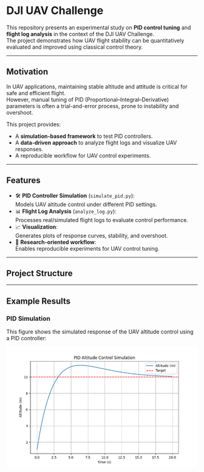 # DJI UAV Challenge

This repository presents an experimental study on **PID control tuning** and **flight log analysis** in the context of the DJI UAV Challenge.  
The project demonstrates how UAV flight stability can be quantitatively evaluated and improved using classical control theory.

---

## Motivation

In UAV applications, maintaining stable altitude and attitude is critical for safe and efficient flight.  
However, manual tuning of PID (Proportional–Integral–Derivative) parameters is often a trial-and-error process, prone to instability and overshoot.  

This project provides:
- A **simulation-based framework** to test PID controllers.
- A **data-driven approach** to analyze flight logs and visualize UAV responses.
- A reproducible workflow for UAV control experiments.

---

## Features

- 🛠 **PID Controller Simulation** (`simulate_pid.py`):  
  Models UAV altitude control under different PID settings.
- 📊 **Flight Log Analysis** (`analyze_log.py`):  
  Processes real/simulated flight logs to evaluate control performance.
- 📈 **Visualization**:  
  Generates plots of response curves, stability, and overshoot.
- 🔬 **Research-oriented workflow**:  
  Enables reproducible experiments for UAV control tuning.

---

## Project Structure


---

## Example Results

### PID Simulation
This figure shows the simulated response of the UAV altitude control using a PID controller:

![PID Response](results/pid_response.png)


